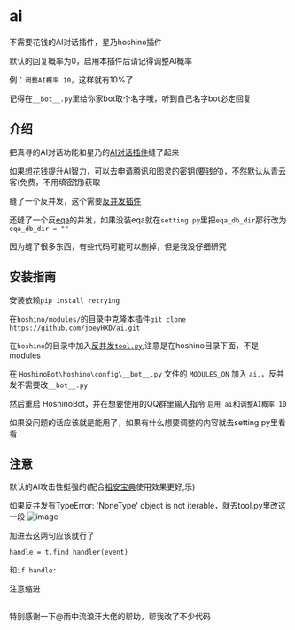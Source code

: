 # ai
不需要花钱的AI对话插件，星乃hoshino插件

默认的回复概率为0，启用本插件后请记得调整AI概率

例：`调整AI概率 10`，这样就有10%了

记得在`__bot__.py`里给你家bot取个名字哦，听到自己名字bot必定回复

## 介绍
把真寻的AI对话功能和星乃的[AI对话插件](https://github.com/pcrbot/aichat)缝了起来

如果想花钱提升AI智力，可以去申请腾讯和图灵的密钥(要钱的)，不然默认从青云客(免费，不用填密钥)获取

缝了一个反并发，这个需要[反并发插件](https://github.com/lhhxxxxx/hoshino_tool)

还缝了一个反[eqa](https://github.com/pcrbot/erinilis-modules/tree/master/eqa)的并发，如果没装eqa就在`setting.py`里把`eqa_db_dir`那行改为`eqa_db_dir = ""`

因为缝了很多东西，有些代码可能可以删掉，但是我没仔细研究

## 安装指南
安装依赖`pip install retrying`

在`hoshino/modules/`的目录中克隆本插件`git clone https://github.com/joeyHXD/ai.git`

在`hoshino`的目录中加入[反并发`tool.py`](https://github.com/lhhxxxxx/hoshino_tool),注意是在hoshino目录下面，不是modules

在 `HoshinoBot\hoshino\config\__bot__.py` 文件的 `MODULES_ON` 加入 `ai,`，反并发不需要改`__bot__.py`

然后重启 HoshinoBot，并在想要使用的QQ群里输入指令 `启用 ai`和`调整AI概率 10`

如果没问题的话应该就是能用了，如果有什么想要调整的内容就去setting.py里看看

## 注意
默认的AI攻击性挺强的(配合[祖安宝典](https://github.com/zangxx66/zuanDictionary)使用效果更好,乐)

如果反并发有TypeError: 'NoneType' object is not iterable，就去tool.py里改这一段
![image](https://user-images.githubusercontent.com/68325229/195911092-1c386757-75ef-4795-b5c9-6f4124156e72.png)

加进去这两句应该就行了

`handle = t.find_handler(event)`

和`if handle:`

注意缩进

##
特别感谢一下@雨中流浪汗大佬的帮助，帮我改了不少代码
